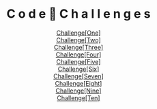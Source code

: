 <h1 align="center">C o d e 👾  C h a l l e n g e s</h1>

</p>
<div align="center">
<a href="https://github.com/AL0YSI0US/data-structures-and-algorithms/blob/main/code-challenges/challenges-01.test.js">Challenge[One]</a>
<br>
<a href="https://github.com/AL0YSI0US/data-structures-and-algorithms/blob/main/code-challenges/challenges-02.test.js">Challenge[Two]</a>
<br>
<a href="">Challenge[Three]</a>
<br>
<a href="">Challenge[Four]</a>
<br>
<a href="">Challenge[Five]</a>
<br>
<a href="">Challenge[Six]</a>
<br>
<a href="">Challenge[Seven]</a>
<br>
<a href="">Challenge[Eight]</a>
<br>
<a href="">Challenge[Nine]</a>
<br>
<a href="">Challenge[Ten]</a>
<br>
</div>
